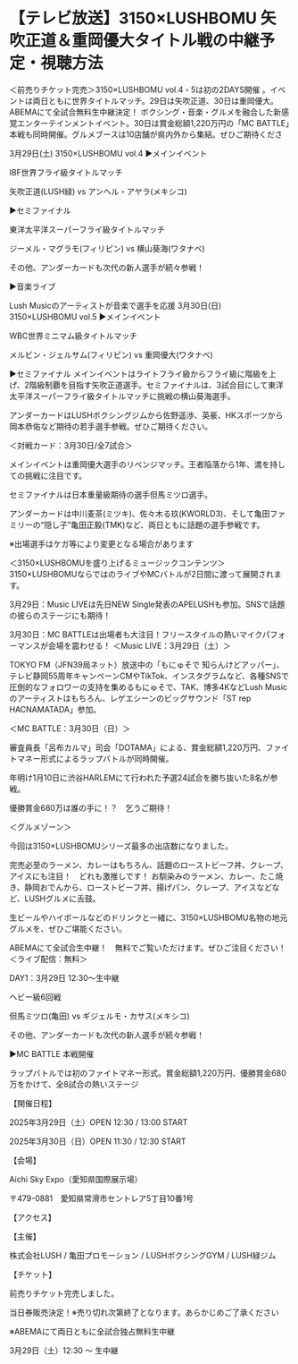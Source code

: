 # 【テレビ放送】3150×LUSHBOMU 矢吹正道＆重岡優大タイトル戦の中継予定・視聴方法

＜前売りチケット完売＞3150×LUSHBOMU vol.4・5は初の2DAYS開催 。イベントは両日ともに世界タイトルマッチ。29日は矢吹正道、30日は重岡優大。ABEMAにて全試合無料生中継決定！
ボクシング・音楽・グルメを融合した新感覚エンターテインメントイベント。30日は賞金総額1,220万円の「MC BATTLE」本戦も同時開催。グルメブースは10店舗が県内外から集結。ぜひご期待くださ

3月29日(土) 3150×LUSHBOMU vol.4
▶メインイベント

IBF世界フライ級タイトルマッチ

矢吹正道(LUSH緑) vs アンヘル・アヤラ(メキシコ)

▶セミファイナル

東洋太平洋スーパーフライ級タイトルマッチ

ジーメル・マグラモ(フィリピン) vs 横山葵海(ワタナベ)

その他、アンダーカードも次代の新人選手が続々参戦！

▶音楽ライブ

Lush Musicのアーティストが音楽で選手を応援
3月30日(日) 3150×LUSHBOMU vol.5
▶メインイベント

WBC世界ミニマム級タイトルマッチ

メルビン・ジェルサム(フィリピン) vs 重岡優大(ワタナベ)

▶セミファイナル
メインイベントはライトフライ級からフライ級に階級を上げ、2階級制覇を目指す矢吹正道選手。セミファイナルは、3試合目にして東洋太平洋スーパーフライ級タイトルマッチに挑戦の横山葵海選手。

アンダーカードはLUSHボクシングジムから佐野遥渉、英豪、HKスポーツから岡本恭佑など期待の若手選手参戦。ぜひご期待ください。

＜対戦カード：3月30日/全7試合＞


メインイベントは重岡優大選手のリベンジマッチ。王者陥落から1年、満を持しての挑戦に注目です。

セミファイナルは日本重量級期待の選手但馬ミツロ選手。

アンダーカードは中川麦茶(ミツキ)、佐々木る玖(KWORLD3)、そして亀田ファミリーの“隠し子”亀田正毅(TMK)など、両日ともに話題の選手参戦です。

※出場選手はケガ等により変更となる場合があります

＜3150×LUSHBOMUを盛り上げるミュージックコンテンツ＞
3150×LUSHBOMUならではのライブやMCバトルが2日間に渡って展開されます。


3月29日：Music LIVEは先日NEW Single発表のAPELUSHも参加。SNSで話題の彼らのステージにも期待！

3月30日：MC BATTLEは出場者も大注目！フリースタイルの熱いマイクパフォーマンスが会場を震わせる！
＜Music LIVE：3月29日（土）＞

TOKYO FM（JFN39局ネット）放送中の「もにゅそで 知らんけどアッパー」、テレビ静岡55周年キャンペーンCMやTikTok、インスタグラムなど、各種SNSで圧倒的なフォロワーの支持を集めるもにゅそで、TAK、博多4KなどLush Musicのアーティストはもちろん、レゲエシーンのビッグサウンド「ST rep HACNAMATADA」参加。


＜MC BATTLE：3月30日（日）＞

審査員長「呂布カルマ」司会「DOTAMA」による、賞金総額1,220万円、ファイトマネー形式によるラップバトルが同時開催。

年明け1月10日に渋谷HARLEMにて行われた予選24試合を勝ち抜いた8名が参戦。

優勝賞金680万は誰の手に！？　乞うご期待！

＜グルメゾーン＞

今回は3150×LUSHBOMUシリーズ最多の出店数になりました。


完売必至のラーメン、カレーはもちろん、話題のローストビーフ丼、クレープ、アイスにも注目！　どれも激推しです！
お馴染みのラーメン、カレー、たこ焼き、静岡おでんから、ローストビーフ丼、揚げパン、クレープ、アイスなどなど、LUSHグルメに舌鼓。

生ビールやハイボールなどのドリンクと一緒に、3150×LUSHBOMU名物の地元グルメを、ぜひご堪能ください。


ABEMAにて全試合生中継！　無料でご覧いただけます。ぜひご注目ください！
＜ライブ配信：無料＞

DAY1：3月29日 12:30〜生中継

ヘビー級6回戦

但馬ミツロ(亀田) vs ギジェルモ・カサス(メキシコ)

その他、アンダーカードも次代の新人選手が続々参戦！

▶MC BATTLE 本戦開催

ラップバトルでは初のファイトマネー形式。賞金総額1,220万円、優勝賞金680万をかけて、全8試合の熱いステージ

【開催日程】

2025年3月29日（土）OPEN 12:30 / 13:00 START

2025年3月30日（日）OPEN 11:30 / 12:30 START

【会場】

Aichi Sky Expo（愛知県国際展示場）

〒479-0881　愛知県常滑市セントレア5丁目10番1号

【アクセス】

【主催】

株式会社LUSH / 亀田プロモーション / LUSHボクシングGYM / LUSH緑ジム

【チケット】

前売りチケット完売しました。

当日券販売決定！※売り切れ次第終了となります。あらかじめご了承ください

※ABEMAにて両日ともに全試合独占無料生中継

3月29日（土）12:30 〜 生中継